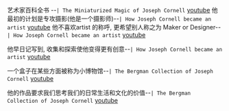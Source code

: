 艺术家百科全书 --`| The Miniaturized Magic of Joseph Cornell` [youtube](https://youtu.be/hzpmoqSYW9A?t=218)
 他最初的计划是专攻摄影(他是一个摄影师)--`| How Joseph Cornell became an artist` [youtube](https://youtu.be/1r_CXS7bXtw?t=181)
他不喜欢artist 的称呼, 更希望别人称之为 Maker or Designer--`| How Joseph Cornell became an artist` [youtube](https://youtu.be/1r_CXS7bXtw?t=21)

他早日记写到, 收集和探索使他变得更有创意--`| How Joseph Cornell became an artist` [youtube](https://youtu.be/1r_CXS7bXtw?t=137)

一个盒子在某些方面被称为小博物馆--`| The Bergman Collection of Joseph Cornell` [youtube](https://youtu.be/5n9r7JbKR2A?t=90)

他的作品要求我们思考我们的日常生活和文化的价值--`| The Bergman Collection of Joseph Cornell` [youtube](https://youtu.be/5n9r7JbKR2A?t=128)

